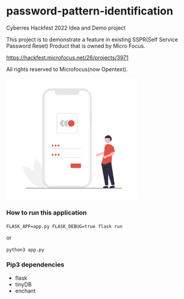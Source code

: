 # password-pattern-identification
Cyberres Hackfest 2022 Idea and Demo project

This project is to demonstrate a feature in existing SSPR(Self Service Password Reset) Product that is owned by Micro Focus.

https://hackfest.microfocus.net/26/projects/3971

All rights reserved to Microfocus(now Opentext).

<img src="static/images/undraw_Access_account_re_8spm.png" alt="password illustration" width="350"/>

### How to run this application
`FLASK_APP=app.py FLASK_DEBUG=true flask run`

or 

`python3 app.py`

### Pip3 dependencies
* flask
* tinyDB
* enchant
